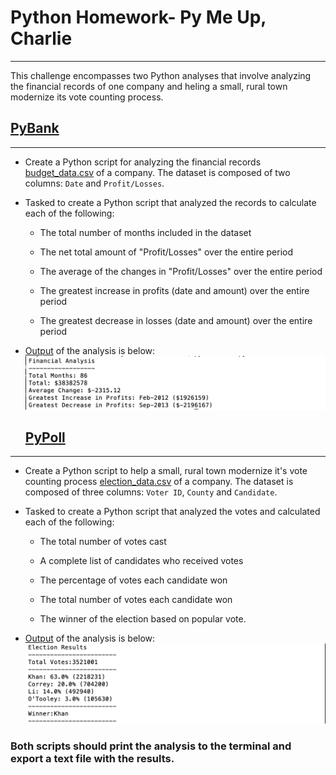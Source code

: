 # Python Homework- Py Me Up, Charlie
-------------------------------------------------------------------------------------------------------------------
This challenge encompasses two Python analyses that involve analyzing the financial records of one company and heling a small, rural town modernize its vote counting process.

## [PyBank](https://github.com/SusanCThomas/PyPoll-PyBank-Python_Challenge/tree/master/PyBank)
-------------------------------------------------------------------------------------------------------------------
* Create a Python script for analyzing the financial records [budget_data.csv](https://github.com/SusanCThomas/PyPoll-PyBank-Python_Challenge/blob/master/PyBank/Resources/budget_data.csv) of a company. The dataset is composed of two columns: `Date` and  `Profit/Losses`.

* Tasked to create a Python script that analyzed the records to calculate each of the following:
    * The total number of months included in the dataset

    * The net total amount of "Profit/Losses" over the entire period

    * The average of the changes in "Profit/Losses" over the entire period

    * The greatest increase in profits (date and amount) over the entire period

    * The greatest decrease in losses (date and amount) over the entire period

* [Output](https://github.com/SusanCThomas/PyPoll-PyBank-Python_Challenge/blob/master/PyBank/analysis/financial.txt) of the analysis is below:
    ![Image of Financial Analysis](https://github.com/SusanCThomas/PyPoll-PyBank-Python_Challenge/blob/master/PyBank/analysis/PyBank_Output_Analysis.png)
    
    ## [PyPoll](https://github.com/SusanCThomas/PyPoll-PyBank-Python_Challenge/tree/master/PyPoll)
-------------------------------------------------------------------------------------------------------------------
* Create a Python script to help a small, rural town modernize it's vote counting process [election_data.csv](https://github.com/SusanCThomas/PyPoll-PyBank-Python_Challenge/blob/master/PyPoll/Resources/election_data.csv) of a company. The dataset is composed of three columns: `Voter ID`, `County` and  `Candidate`.

* Tasked to create a Python script that analyzed the votes and calculated each of the following:
    * The total number of votes cast

    * A complete list of candidates who received votes

    * The percentage of votes each candidate won

    * The total number of votes each candidate won

    * The winner of the election based on popular vote.

* [Output](https://github.com/SusanCThomas/PyPoll-PyBank-Python_Challenge/blob/master/PyPoll/analysis/election_results.txt) of the analysis is below:
        ![Image of Financial Analysis](https://github.com/SusanCThomas/PyPoll-PyBank-Python_Challenge/blob/master/PyPoll/analysis/PyPoll_Election_Results.png)

### Both scripts should print the analysis to the terminal and export a text file with the results.
